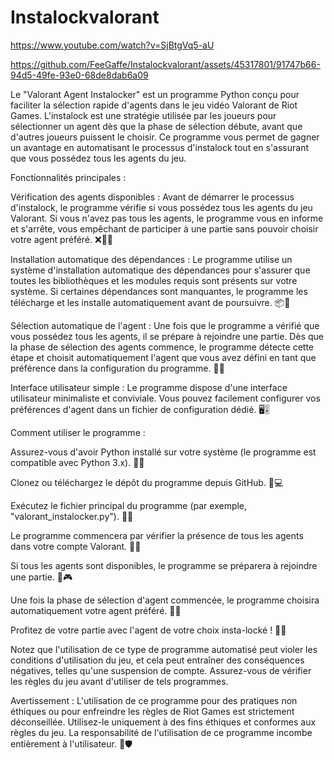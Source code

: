 # Instalockvalorant
https://www.youtube.com/watch?v=SjBtgVq5-aU

https://github.com/FeeGaffe/Instalockvalorant/assets/45317801/91747b66-94d5-49fe-93e0-68de8dab6a09



Le "Valorant Agent Instalocker" est un programme Python conçu pour faciliter la sélection rapide d'agents dans le jeu vidéo Valorant de Riot Games. L'instalock est une stratégie utilisée par les joueurs pour sélectionner un agent dès que la phase de sélection débute, avant que d'autres joueurs puissent le choisir. Ce programme vous permet de gagner un avantage en automatisant le processus d'instalock tout en s'assurant que vous possédez tous les agents du jeu.

Fonctionnalités principales :

Vérification des agents disponibles : Avant de démarrer le processus d'instalock, le programme vérifie si vous possédez tous les agents du jeu Valorant. Si vous n'avez pas tous les agents, le programme vous en informe et s'arrête, vous empêchant de participer à une partie sans pouvoir choisir votre agent préféré. ❌🕵️‍♂️

Installation automatique des dépendances : Le programme utilise un système d'installation automatique des dépendances pour s'assurer que toutes les bibliothèques et les modules requis sont présents sur votre système. Si certaines dépendances sont manquantes, le programme les télécharge et les installe automatiquement avant de poursuivre. 📦🔧

Sélection automatique de l'agent : Une fois que le programme a vérifié que vous possédez tous les agents, il se prépare à rejoindre une partie. Dès que la phase de sélection des agents commence, le programme détecte cette étape et choisit automatiquement l'agent que vous avez défini en tant que préférence dans la configuration du programme. 🤖👾

Interface utilisateur simple : Le programme dispose d'une interface utilisateur minimaliste et conviviale. Vous pouvez facilement configurer vos préférences d'agent dans un fichier de configuration dédié. 🖥️🎚️

Comment utiliser le programme :

Assurez-vous d'avoir Python installé sur votre système (le programme est compatible avec Python 3.x). 🐍🔧

Clonez ou téléchargez le dépôt du programme depuis GitHub. 📂💻

Exécutez le fichier principal du programme (par exemple, "valorant_instalocker.py"). 🚀🎯

Le programme commencera par vérifier la présence de tous les agents dans votre compte Valorant. 👀✅

Si tous les agents sont disponibles, le programme se préparera à rejoindre une partie. 🚀🎮

Une fois la phase de sélection d'agent commencée, le programme choisira automatiquement votre agent préféré. 🎲💥

Profitez de votre partie avec l'agent de votre choix insta-locké ! 🎉🎊

Notez que l'utilisation de ce type de programme automatisé peut violer les conditions d'utilisation du jeu, et cela peut entraîner des conséquences négatives, telles qu'une suspension de compte. Assurez-vous de vérifier les règles du jeu avant d'utiliser de tels programmes.

Avertissement :
L'utilisation de ce programme pour des pratiques non éthiques ou pour enfreindre les règles de Riot Games est strictement déconseillée. Utilisez-le uniquement à des fins éthiques et conformes aux règles du jeu. La responsabilité de l'utilisation de ce programme incombe entièrement à l'utilisateur. 🚫🛡️
